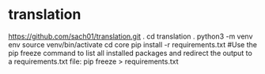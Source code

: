 # translation

https://github.com/sach01/translation.git    .
cd translation   .
python3 -m venv env 
source venv/bin/activate
cd core
pip install -r requirements.txt
#Use the pip freeze command to list all installed packages and redirect the output to a requirements.txt file:
pip freeze > requirements.txt
